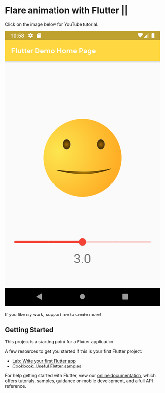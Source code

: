 # Flare animation with Flutter || 

Click on the image below for YouTube tutorial.
<div align="center">
  <img src="https://raw.githubusercontent.com/abd8126/flare_demo-master/master/Screenshot_1601616516.png">
</div>
<br>
If you like my work, support me to create more!<br>


## Getting Started

This project is a starting point for a Flutter application.

A few resources to get you started if this is your first Flutter project:

- [Lab: Write your first Flutter app](https://flutter.dev/docs/get-started/codelab)
- [Cookbook: Useful Flutter samples](https://flutter.dev/docs/cookbook)

For help getting started with Flutter, view our
[online documentation](https://flutter.dev/docs), which offers tutorials,
samples, guidance on mobile development, and a full API reference.
